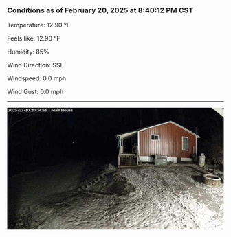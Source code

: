 ### Conditions as of February 20, 2025 at 8:40:12 PM CST 

Temperature: 12.90 &deg;F

Feels like: 12.90 &deg;F

Humidity: 85%

Wind Direction: SSE

Windspeed: 0.0 mph

Wind Gust: 0.0 mph

---

<img src="./images/latest.jpeg"/>

